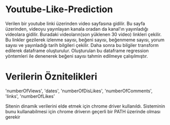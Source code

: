 # Youtube-Like-Prediction
Verilen bir youtube linki üzerinden video sayfasına gidilir. Bu sayfa üzerinden, videoyu yayınlayan kanala oradan da kanal’ın yayınladığı videolara gidilir. Buradaki videoların(son yüklenen 30 video) linkleri çekilir. Bu linkler gezilerek izlenme sayısı, beğeni sayısı, beğenmeme sayısı, yorum sayısı ve yayınladığı tarih bilgileri çekilir. Daha sonra bu bilgiler transform edilerek dataframe oluşturulur. Oluşturulan bu dataframe regression yöntemleri ile denenerek beğeni sayısı tahmin edilmeye çalışılmıştır.
# Verilerin Öznitelikleri
'numberOfViews', 'dates', 'numberOfDisLikes', 'numberOfComments', 'links', 'numberOfLikes’

Sitenin dinamik verilerini elde etmek için chrome driver kullanıldı. Sisteminin bunu kullanabilmesi için chrome driverın geçerli bir PATH üzerinde olması gerekir
